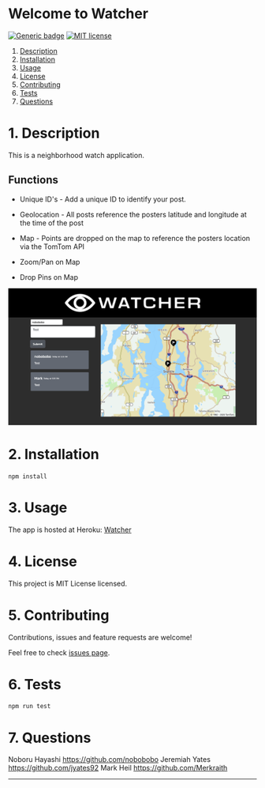 # Welcome to Watcher

[![Generic badge](https://img.shields.io/badge/Version-1.0.0-GREEN.svg)](https://shields.io/)
[![MIT license](https://img.shields.io/badge/License-MIT-blue.svg)](https://lbesson.mit-license.org/)
1. [ Description ](#desc)
2. [ Installation ](#install)
3. [ Usage ](#usage)
4. [ License ](#license)
5. [ Contributing ](#contribute)
6. [ Tests ](#test)
7. [ Questions ](#question)

<a name="desc"></a>
# 1. Description 

This is a neighborhood watch application.


## Functions 
* Unique ID's - Add a unique ID to identify your post.
* Geolocation - All posts reference the posters latitude and longitude at the time of the post
* Map - Points are dropped on the map to reference the posters location via the TomTom API

* Zoom/Pan on Map
* Drop Pins on Map


![capture](screenshot.png)

<a name="install"></a>
# 2. Installation 

```
npm install
```

<a name="usage"></a>
# 3. Usage 

The app is hosted at Heroku: [Watcher](https://quiet-shelf-40896.herokuapp.com/)


<a name="license"></a>
# 4. License 

This project is MIT License licensed. 

<a name="contribute"></a>
# 5. Contributing 

Contributions, issues and feature requests are welcome!

Feel free to check [issues page](https://github.com/nobobobo/watcher/issues).<a name="test"></a>
# 6. Tests 

```
npm run test
```

<a name="question"></a>
# 7. Questions

Noboru Hayashi https://github.com/nobobobo
Jeremiah Yates https://github.com/jyates92
Mark Heil https://github.com/Merkraith

---
